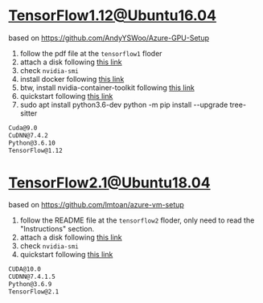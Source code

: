 # TensorFlow1.12@Ubuntu16.04

based on https://github.com/AndyYSWoo/Azure-GPU-Setup

1. follow the pdf file at the `tensorflow1` floder
2. attach a disk following [this link](https://docs.microsoft.com/zh-cn/previous-versions/azure/virtual-machines/linux/classic/attach-disk-classic)
3. check `nvidia-smi`
4. install docker following [this link](https://linuxize.com/post/how-to-install-and-use-docker-on-ubuntu-18-04/)
5. btw, install nvidia-container-toolkit following [this link](https://github.com/NVIDIA/nvidia-docker#ubuntu-16041804-debian-jessiestretchbuster)
6. quickstart following [this link](https://github.com/jianguda/CodeSearchNet#quickstart)
7. sudo apt install python3.6-dev
   python -m pip install --upgrade tree-sitter

```markdown
Cuda@9.0
CuDNN@7.4.2
Python@3.6.10
TensorFlow@1.12
```

# TensorFlow2.1@Ubuntu18.04

based on https://github.com/lmtoan/azure-vm-setup

1. follow the README file at the `tensorflow2` floder, only need to read the "Instructions" section.
2. attach a disk following [this link](https://docs.microsoft.com/zh-cn/previous-versions/azure/virtual-machines/linux/classic/attach-disk-classic)
3. check `nvidia-smi`
4. quickstart following [this link](https://github.com/novoselrok/codesnippetsearch)

```markdown
CUDA@10.0
CUDNN@7.4.1.5
Python@3.6.9
TensorFlow@2.1
```
